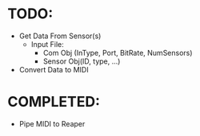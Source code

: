 # TODO:


 * Get Data From Sensor(s) 
    * Input File:
         * Com Obj (InType, Port, BitRate, NumSensors)
         * Sensor Obj(ID, type, ...)
 * Convert Data to MIDI

 
 
 
 
 
 # COMPLETED: 
 * Pipe MIDI to Reaper
